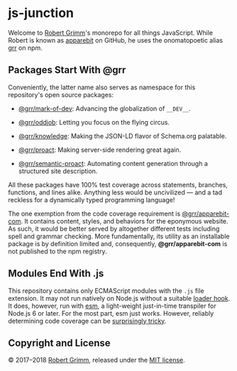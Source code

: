 # js-junction

Welcome to [Robert Grimm](http://apparebit.com)'s monorepo for all things
JavaScript. While Robert is known as [apparebit](https://github.com/apparebit)
on GitHub, he uses the onomatopoetic alias [grr](https://www.npmjs.com/~grr) on
npm.

## Packages Start With @grr

Conveniently, the latter name also serves as namespace for this repository's
open source packages:

 *  [@grr/mark-of-dev](https://github.com/apparebit/js-junction/tree/master/packages/mark-of-dev):
    Advancing the globalization of `__DEV__`.

 *  [@grr/oddjob](https://github.com/apparebit/js-junction/tree/master/packages/oddjob):
    Letting you focus on the flying circus.

 *  [@grr/knowledge](https://github.com/apparebit/js-junction/tree/master/packages/knowledge):
    Making the JSON-LD flavor of Schema.org palatable.

 *  [@grr/proact](https://github.com/apparebit/js-junction/tree/master/packages/proact):
    Making server-side rendering great again.

 *  [@grr/semantic-proact](https://github.com/apparebit/js-junction/tree/master/packages/semantic-proact):
    Automating content generation through a structured site description.

All these packages have 100% test coverage across statements, branches,
functions, and lines alike. Anything less would be uncivilized — and a tad
reckless for a dynamically typed programming language!

The one exemption from the code coverage requirement is
[@grr/apparebit-com](https://github.com/apparebit/js-junction/tree/master/packages/apparebit-com).
It contains content, styles, and behaviors for the eponymous website. As such,
it would be better served by altogether different tests including spell and
grammar checking. More fundamentally, its utility as an installable package is
by definition limited and, consequently, __@grr/apparebit-com__ is not published
to the npm registry.

## Modules End With .js

This repository contains only ECMAScript modules with the `.js` file extension.
It may not run natively on Node.js without a suitable [loader
hook](https://nodejs.org/dist/latest-v9.x/docs/api/esm.html#esm_loader_hooks).
It does, however, run with [esm](https://github.com/standard-things/esm), a
light-weight just-in-time transpiler for Node.js 6 or later. For the most part,
esm just works. However, reliably determining code coverage can be [surprisingly
tricky](https://github.com/apparebit/js-junction/tree/master/notes.md).

## Copyright and License

© 2017–2018 [Robert Grimm](http://apparebit.com), released under the [MIT
license](LICENSE).
